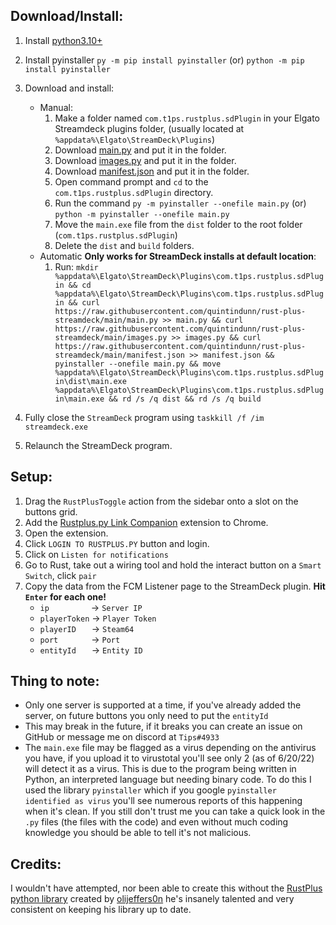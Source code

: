 ## Download/Install:
1. Install [python3.10+](https://www.python.org/downloads/)
2. Install pyinstaller `py -m pip install pyinstaller` (or) `python -m pip install pyinstaller`

3. Download and install:
   * Manual:
     1. Make a folder named `com.t1ps.rustplus.sdPlugin` in your Elgato Streamdeck plugins folder, (usually located at `%appdata%\Elgato\StreamDeck\Plugins`)
     2. Download [main.py](https://raw.githubusercontent.com/quintindunn/rust-plus-streamdeck/main/main.py) and put it in the folder.
     3. Download [images.py](https://github.com/quintindunn/rust-plus-streamdeck/blob/main/images.py) and put it in the folder.
     4. Download [manifest.json](https://github.com/quintindunn/rust-plus-streamdeck/blob/main/manifest.json) and put it in the folder.
     5. Open command prompt and `cd` to the `com.t1ps.rustplus.sdPlugin` directory.
     6. Run the command `py -m pyinstaller --onefile main.py` (or) `python -m pyinstaller --onefile main.py`
     7. Move the `main.exe` file from the `dist` folder to the root folder (`com.t1ps.rustplus.sdPlugin`)
     8. Delete the `dist` and `build` folders.
   * Automatic **Only works for StreamDeck installs at default location**:
     1. Run: `mkdir %appdata%\Elgato\StreamDeck\Plugins\com.t1ps.rustplus.sdPlugin && cd %appdata%\Elgato\StreamDeck\Plugins\com.t1ps.rustplus.sdPlugin && curl https://raw.githubusercontent.com/quintindunn/rust-plus-streamdeck/main/main.py >> main.py && curl https://raw.githubusercontent.com/quintindunn/rust-plus-streamdeck/main/images.py >> images.py && curl https://raw.githubusercontent.com/quintindunn/rust-plus-streamdeck/main/manifest.json >> manifest.json && pyinstaller --onefile main.py && move %appdata%\Elgato\StreamDeck\Plugins\com.t1ps.rustplus.sdPlugin\dist\main.exe %appdata%\Elgato\StreamDeck\Plugins\com.t1ps.rustplus.sdPlugin\main.exe && rd /s /q dist && rd /s /q build`
4. Fully close the `StreamDeck` program using `taskkill /f /im streamdeck.exe`
5. Relaunch the StreamDeck program.

## Setup:
1. Drag the `RustPlusToggle` action from the sidebar onto a slot on the buttons grid.
2. Add the [Rustplus.py Link Companion](https://chrome.google.com/webstore/detail/rustpluspy-link-companion/gojhnmnggbnflhdcpcemeahejhcimnlf?hl=en) extension to Chrome.
3. Open the extension.
4. Click `LOGIN TO RUSTPLUS.PY` button and login.
5. Click on `Listen for notifications`
6. Go to Rust, take out a wiring tool and hold the interact button on a `Smart Switch`, click `pair`
7. Copy the data from the FCM Listener page to the StreamDeck plugin. **Hit `Enter` for each one!**
   * `ip` &ensp;&ensp;&ensp;&ensp;&ensp;&ensp;&ensp;&ensp;&ensp;-> `Server IP`
   * `playerToken` -> `Player Token`
   * `playerID` &ensp;&ensp;&ensp;-> `Steam64`
   * `port` &ensp;&ensp;&ensp;&ensp;&ensp;&ensp;&ensp;-> `Port`
   * `entityId` &ensp;&ensp;&ensp;-> `Entity ID`

## Thing to note:
* Only one server is supported at a time, if you've already added the server, on future buttons you only need to put the `entityId`
* This may break in the future, if it breaks you can create an issue on GitHub or message me on discord at `Tips#4933`
* The `main.exe` file may be flagged as a virus depending on the antivirus you have, if you upload it to virustotal you'll see only 2 (as of 6/20/22) will detect it as a virus. This is due to the program being written in Python, an interpreted language but needing binary code. To do this I used the library `pyinstaller` which if you google `pyinstaller identified as virus` you'll see numerous reports of this happening when it's clean. If you still don't trust me you can take a quick look in the `.py` files (the files with the code) and even without much coding knowledge you should be able to tell it's not malicious. 

## Credits:
I wouldn't have attempted, nor been able to create this without the [RustPlus python library](https://pypi.org/project/rustplus/) created by [olijeffers0n](https://github.com/olijeffers0n/rustplus) he's insanely talented and very consistent on keeping his library up to date.

